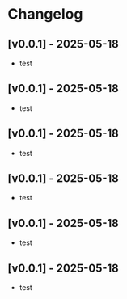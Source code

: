 # Changelog

## [v0.0.1] - 2025-05-18

- test



## [v0.0.1] - 2025-05-18

- test



## [v0.0.1] - 2025-05-18

- test



## [v0.0.1] - 2025-05-18

- test



## [v0.0.1] - 2025-05-18

- test



## [v0.0.1] - 2025-05-18

- test













